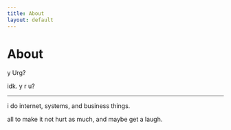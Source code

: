 ```yaml
---
title: About
layout: default
---
```


# About

y Urg?

idk. y r u?

---

i do internet, systems, and business things.

all to make it not hurt as much, and maybe get a laugh.

